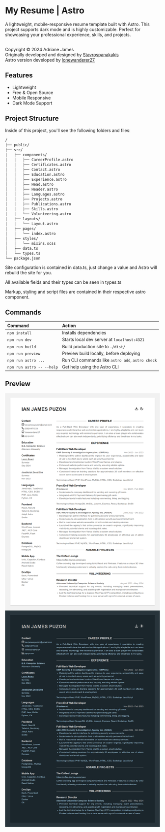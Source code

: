 # My Resume | Astro

A lightweight, mobile-responsive resume template built with Astro. This project supports dark mode and is highly customizable. Perfect for showcasing your professional experience, skills, and projects.
<br><br>

Copyright © 2024 Adriane James </br>
Originally developed and designed by [Stavrospanakakis](https://github.com/Stavrospanakakis) </br>
Astro version developed by [lonewanderer27](https://github.com/lonewanderer27)


## Features
- Lightweight
- Free & Open Source
- Mobile Responsive
- Dark Mode Support


## Project Structure

Inside of this project, you'll see the following folders and files:

```text
/
├── public/
├── src/
│   ├── components/
│   │   ├── CareerProfile.astro
│   │   ├── Certificates.astro
│   │   ├── Contact.astro
│   │   ├── Education.astro
│   │   ├── Experience.astro
│   │   ├── Head.astro
│   │   ├── Header.astro
│   │   ├── Languages.astro
│   │   ├── Projects.astro
│   │   ├── Publications.astro
│   │   ├── Skills.astro
│   │   └── Volunteering.astro
│   ├── layouts/
│   │   └── Layout.astro
│   ├── pages/
│   │   └── index.astro
│   ├── styles/
│   │   └── mixins.scss
│   ├── data.ts
│   └── types.ts
└── package.json
```

Site configuration is contained in data.ts, just change a value and Astro will rebuild the site for you. 

All available fields and their types can be seen in types.ts

Markup, styling and script files are contained in their respective astro component.


## Commands

| Command                   | Action                                           |
| :------------------------ | :----------------------------------------------- |
| `npm install`             | Installs dependencies                            |
| `npm run dev`             | Starts local dev server at `localhost:4321`      |
| `npm run build`           | Build production site to `./dist/`               |
| `npm run preview`         | Preview build locally, before deploying          |
| `npm run astro ...`       | Run CLI commands like `astro add`, `astro check` |
| `npm run astro -- --help` | Get help using the Astro CLI                     |


## Preview
![Preview](./preview.png)
![Preview Dark](./preview-dark.png)